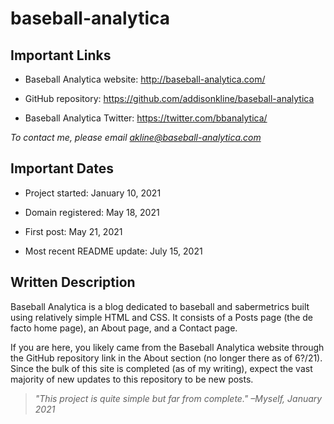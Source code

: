 # baseball-analytica

## Important Links

 * Baseball Analytica website: http://baseball-analytica.com/

 * GitHub repository: https://github.com/addisonkline/baseball-analytica

 * Baseball Analytica Twitter: https://twitter.com/bbanalytica/

*To contact me, please email akline@baseball-analytica.com*

## Important Dates

 * Project started: January 10, 2021

 * Domain registered: May 18, 2021

 * First post: May 21, 2021

 * Most recent README update: July 15, 2021

## Written Description

Baseball Analytica is a blog dedicated to baseball and sabermetrics built using relatively simple HTML and CSS. It consists of a Posts page (the de facto home page), an About page, and a Contact page.

If you are here, you likely came from the Baseball Analytica website through the GitHub repository link in the About section (no longer there as of 6?/21). Since the bulk of this site is completed (as of my writing), expect the vast majority of new updates to this repository to be new posts. 

> *"This project is quite simple but far from complete." –Myself, January 2021*
